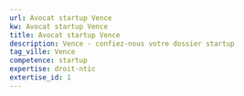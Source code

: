```yaml
---
url: Avocat startup Vence
kw: Avocat startup Vence
title: Avocat startup Vence
description: Vence - confiez-nous votre dossier startup
tag_ville: Vence
competence: startup
expertise: droit-ntic
extertise_id: 1
---
```

